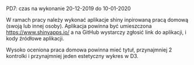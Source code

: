 PD7: czas na wykonanie 20-12-2019 do 10-01-2020

W ramach pracy należy wykonać aplikacje shiny inpirowaną pracą domową (swoją lub innej osoby).
Aplikacja powinna być umieszczona https://www.shinyapps.io/ a na GitHub wystarczy zgłosić link do aplikacji, 
i kody źródłowe aplikacji.

Wysoko oceniona praca domowa powinna mieć tytuł, przynajmniej 2 kontrolki i przynajmniej jeden estetyczny wykres w D3.
